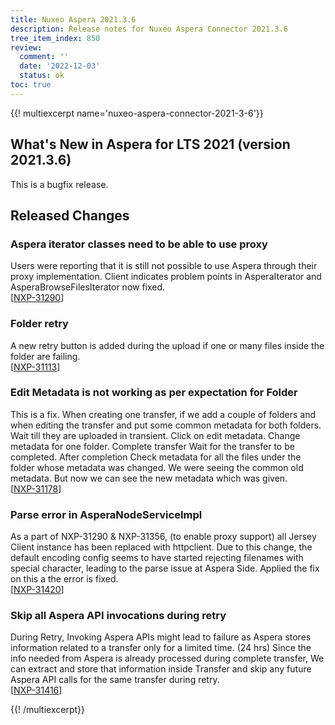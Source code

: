 ```yaml
---
title: Nuxeo Aspera 2021.3.6
description: Release notes for Nuxeo Aspera Connector 2021.3.6
tree_item_index: 850
review:
  comment: ''
  date: '2022-12-03'
  status: ok
toc: true
---
```


{{! multiexcerpt name='nuxeo-aspera-connector-2021-3-6'}}
## What's New in Aspera for LTS 2021 (version 2021.3.6)

This is a bugfix release.

## Released Changes

### Aspera iterator classes need to be able to use proxy
Users were reporting that it is still not possible to use Aspera through their proxy implementation. Client indicates problem points in AsperaIterator and AsperaBrowseFilesIterator now fixed.
<br/>[[NXP-31290](https://jira.nuxeo.com/browse/NXP-31290)]

### Folder retry
A new retry button is added during the upload if one or many files inside the folder are failing.
<br/>[[NXP-31113](https://jira.nuxeo.com/browse/NXP-31113)]

### Edit Metadata is not working as per expectation for Folder
This is a fix. When creating one transfer, if we add a couple of folders and when editing the transfer and put some common metadata for both folders.
Wait till they are uploaded in transient. Click on edit metadata. Change metadata for one folder. Complete transfer
Wait for the transfer to be completed. After completion Check metadata for all the files under the folder whose metadata was changed.
We were seeing the common old metadata. But now we can see the new metadata which was given.
<br/>[[NXP-31178](https://jira.nuxeo.com/browse/NXP-31178)]

### Parse error in AsperaNodeServiceImpl
As a part of NXP-31290 & NXP-31356, (to enable proxy support) all Jersey Client instance has been replaced with httpclient.
Due to this change, the default encoding config seems to have started rejecting filenames with special character, leading to the parse issue at Aspera Side. Applied the fix on this a the error is fixed.
<br/>[[NXP-31420](https://jira.nuxeo.com/browse/NXP-31420)]

### Skip all Aspera API invocations during retry
During Retry, Invoking Aspera APIs might lead to failure as Aspera stores information related to a transfer only for a limited time. (24 hrs)
Since the info needed from Aspera is already processed during complete transfer, We can extract and store that information inside Transfer and skip any future Aspera API calls for the same transfer during retry.
<br/>[[NXP-31416](https://jira.nuxeo.com/browse/NXP-31416)]

{{! /multiexcerpt}}
